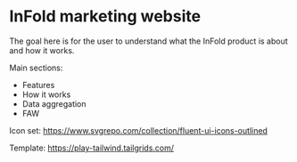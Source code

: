 # InFold marketing website

The goal here is for the user to understand what the InFold product is about and how it works.

Main sections:

- Features
- How it works
- Data aggregation
- FAW

Icon set:
https://www.svgrepo.com/collection/fluent-ui-icons-outlined

Template:
https://play-tailwind.tailgrids.com/